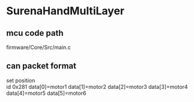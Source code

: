 # SurenaHandMultiLayer

## mcu code path

firmware/Core/Src/main.c

## can packet format

set position   
id 0x281 data[0]=motor1 data[1]=motor2 data[2]=motor3 data[3]=motor4 data[4]=motor5  data[5]=motor6